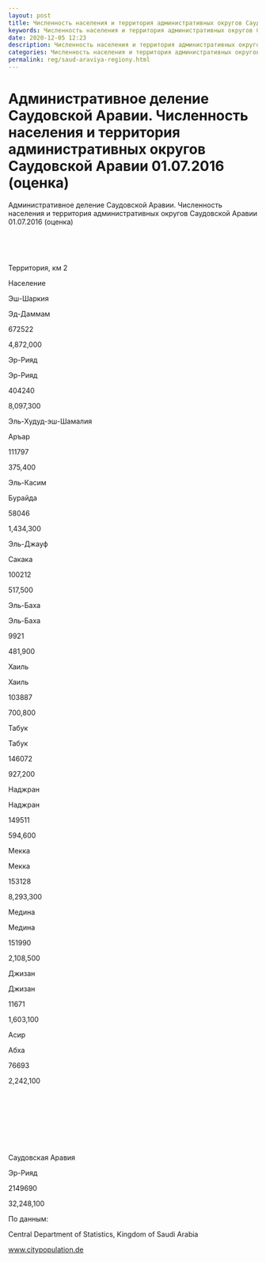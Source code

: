 ```yaml
---
layout: post
title: Численность населения и территория административных округов Саудовской Аравии
keywords: Численность населения и территория административных округов Саудовской Аравии
date: 2020-12-05 12:23
description: Численность населения и территория административных округов Саудовской Аравии
categories: Численность населения и территория административных округов Саудовской Аравии
permalink: reg/saud-araviya-regiony.html
---
```


# Административное деление Саудовской Аравии. Численность населения и территория административных округов Саудовской Аравии 01.07.2016 (оценка)


Административное деление Саудовской Аравии. Численность населения и территория административных округов Саудовской Аравии 01.07.2016 (оценка)








 


 


Территория, км
2
 


Население






Эш-Шаркия


Эд-Даммам


672522


4,872,000






Эр-Рияд


Эр-Рияд


404240


8,097,300






Эль-Худуд-эш-Шамалия


Аръар


111797


375,400






Эль-Касим


Бурайда


58046


1,434,300






Эль-Джауф


Сакака


100212


517,500






Эль-Баха


Эль-Баха


9921


481,900






Хаиль


Хаиль


103887


700,800






Табук


Табук


146072


927,200






Наджран


Наджран


149511


594,600






Мекка


Мекка


153128


8,293,300






Медина


Медина


151990


2,108,500






Джизан


Джизан


11671


1,603,100






Асир


Абха


76693


2,242,100






 


 


 


 






Саудовская Аравия


Эр-Рияд


2149690


32,248,100








По данным:


Central Department of Statistics, Kingdom of Saudi Arabia


www.citypopulation.de

		
